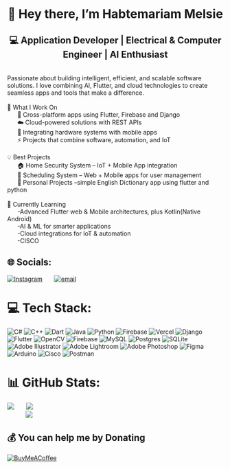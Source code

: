 <h1 align="center">👋 Hey there, I’m Habtemariam Melsie</center</h1>

<h2 align="center"> 💻 Application Developer | Electrical & Computer Engineer | AI Enthusiast</h2><br>Passionate about building intelligent, efficient, and scalable software solutions. I love combining AI, Flutter, and cloud technologies to create seamless apps and tools that make a difference.<br><br>🚀 What I Work On<br>          &nbsp;   &nbsp;  &nbsp;     📱 Cross-platform apps using Flutter, Firebase and Django<br>    &nbsp;   &nbsp;  &nbsp;               ☁️ Cloud-powered solutions with REST APIs<br>           &nbsp;   &nbsp;  &nbsp;        🧩 Integrating hardware systems with mobile apps<br>            &nbsp;   &nbsp;  &nbsp;       ⚡ Projects that combine software, automation, and IoT<br><br>💡 Best Projects<br>         &nbsp;   &nbsp;  &nbsp;         🏠 Home Security System – IoT + Mobile App integration<br>        &nbsp;   &nbsp;  &nbsp;          📅 Scheduling System – Web + Mobile apps for user management<br>        &nbsp;   &nbsp;  &nbsp;          🔧 Personal Projects –simple English Dictionary app using flutter and python<br><br>🌱 Currently Learning<br>        &nbsp;   &nbsp;  &nbsp;           -Advanced Flutter web & Mobile architectures, plus Kotlin(Native Android) <br>     &nbsp;   &nbsp;  &nbsp;              -AI & ML for smarter applications<br>        &nbsp;   &nbsp;  &nbsp;           -Cloud integrations for IoT & automation <br>                &nbsp;   &nbsp;  &nbsp;   -CISCO<br>


## 🌐 Socials:
[![Instagram](https://img.shields.io/badge/Instagram-%23E4405F.svg?logo=Instagram&logoColor=white)](https://instagram.com/h21_me) &nbsp;   &nbsp;  &nbsp; [![email](https://img.shields.io/badge/Email-D14836?logo=gmail&logoColor=white)](mailto:habtemariammelsie@gmail.com) 

# 💻 Tech Stack:
![C#](https://img.shields.io/badge/c%23-%23239120.svg?style=for-the-badge&logo=csharp&logoColor=white) ![C++](https://img.shields.io/badge/c++-%2300599C.svg?style=for-the-badge&logo=c%2B%2B&logoColor=white) ![Dart](https://img.shields.io/badge/dart-%230175C2.svg?style=for-the-badge&logo=dart&logoColor=white) ![Java](https://img.shields.io/badge/java-%23ED8B00.svg?style=for-the-badge&logo=openjdk&logoColor=white) ![Python](https://img.shields.io/badge/python-3670A0?style=for-the-badge&logo=python&logoColor=ffdd54) ![Firebase](https://img.shields.io/badge/firebase-%23039BE5.svg?style=for-the-badge&logo=firebase) ![Vercel](https://img.shields.io/badge/vercel-%23000000.svg?style=for-the-badge&logo=vercel&logoColor=white) ![Django](https://img.shields.io/badge/django-%23092E20.svg?style=for-the-badge&logo=django&logoColor=white) ![Flutter](https://img.shields.io/badge/Flutter-%2302569B.svg?style=for-the-badge&logo=Flutter&logoColor=white) ![OpenCV](https://img.shields.io/badge/opencv-%23white.svg?style=for-the-badge&logo=opencv&logoColor=white) ![Firebase](https://img.shields.io/badge/firebase-a08021?style=for-the-badge&logo=firebase&logoColor=ffcd34) ![MySQL](https://img.shields.io/badge/mysql-4479A1.svg?style=for-the-badge&logo=mysql&logoColor=white) ![Postgres](https://img.shields.io/badge/postgres-%23316192.svg?style=for-the-badge&logo=postgresql&logoColor=white) ![SQLite](https://img.shields.io/badge/sqlite-%2307405e.svg?style=for-the-badge&logo=sqlite&logoColor=white) ![Adobe Illustrator](https://img.shields.io/badge/adobe%20illustrator-%23FF9A00.svg?style=for-the-badge&logo=adobe%20illustrator&logoColor=white) ![Adobe Lightroom](https://img.shields.io/badge/Adobe%20Lightroom-31A8FF.svg?style=for-the-badge&logo=Adobe%20Lightroom&logoColor=white) ![Adobe Photoshop](https://img.shields.io/badge/adobe%20photoshop-%2331A8FF.svg?style=for-the-badge&logo=adobe%20photoshop&logoColor=white) ![Figma](https://img.shields.io/badge/figma-%23F24E1E.svg?style=for-the-badge&logo=figma&logoColor=white) ![Arduino](https://img.shields.io/badge/-Arduino-00979D?style=for-the-badge&logo=Arduino&logoColor=white) ![Cisco](https://img.shields.io/badge/cisco-%23049fd9.svg?style=for-the-badge&logo=cisco&logoColor=black) ![Postman](https://img.shields.io/badge/Postman-FF6C37?style=for-the-badge&logo=postman&logoColor=white)
# 📊 GitHub Stats:
![](https://github-readme-stats.vercel.app/api?username=habte812\&theme=dark&hide_border=true&include_all_commits=false&count_private=false) &nbsp;   &nbsp;  &nbsp; ![](https://nirzak-streak-stats.vercel.app/?user=habte812\&theme=dark&hide_border=true)  <br>
&nbsp;   &nbsp;  &nbsp;&nbsp;   &nbsp;  &nbsp;  ![](https://github-readme-stats.vercel.app/api/top-langs/?username=habte812\&theme=dark&hide_border=true&include_all_commits=false&count_private=false&layout=compact)


  ## 💰 You can help me by Donating
  [![BuyMeACoffee](https://img.shields.io/badge/Buy%20Me%20a%20Coffee-ffdd00?style=for-the-badge&logo=buy-me-a-coffee&logoColor=black)](https://buymeacoffee.com/habtemariamm) 

  
<!-- Proudly created with GPRM ( https://gprm.itsvg.in ) -->

